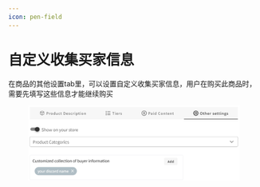 ```yaml
---
icon: pen-field
---
```


# 自定义收集买家信息

在商品的其他设置tab里，可以设置自定义收集买家信息，用户在购买此商品时，需要先填写这些信息才能继续购买

<div align="left"><figure><img src="../.gitbook/assets/image (11).png" alt="" width="563"><figcaption></figcaption></figure></div>
